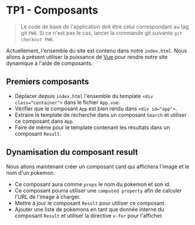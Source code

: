 # TP1 - Composants

> Le code de base de l'application doit être celui correspondant au tag git `PW0`.
> Si ce n'est pas le cas, lancer la commande git suivante `git checkout PW0`.

Actuellement, l'ensemble du site est contenu dans notre `index.html`. Nous allons à présent utiliser la puissance de [Vue](https://vuejs.org/) pour rendre notre site dynamique à l'aide de composants.

## Premiers composants

- Déplacer depuis `index.html` l'ensemble du template `<div class="container">` dans le fichier `App.vue`.
- Vérifier que le composant `App` est bien rendu dans `<div id="app">`.
- Extraire le template de recherche dans un composant `Search` et utiliser ce composant dans `App`.
- Faire de même pour le template contenant les résultats dans un composant `Result`.

## Dynamisation du composant result

Nous allons maintenant créer un composant card qui affichera l'image et le nom d'un pokemon.

- Ce composant aura comme `props` le nom du pokemon et son id.
- Ce composant pourra utiliser une `computed property` afin de calculer l'URL de l'image à charger.
- Mettre à jour le composant `Result` pour utiliser ce composant.
- Ajouter une liste de pokemons en tant que donnée interne du composant `Result` et utiliser la directive `v-for` pour l'afficher.
